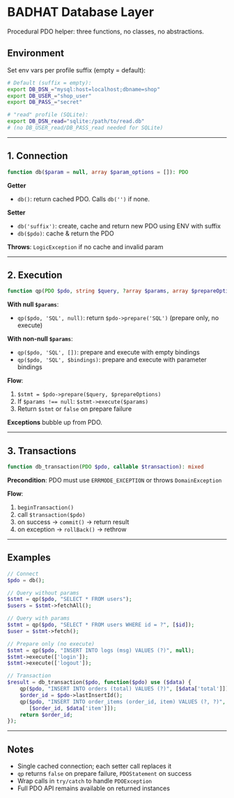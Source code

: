 # BADHAT Database Layer

Procedural PDO helper: three functions, no classes, no abstractions.

## Environment

Set env vars per profile suffix (empty = default):

```bash
# Default (suffix = empty):
export DB_DSN_="mysql:host=localhost;dbname=shop"
export DB_USER_="shop_user"
export DB_PASS_="secret"

# "read" profile (SQLite):
export DB_DSN_read="sqlite:/path/to/read.db"
# (no DB_USER_read/DB_PASS_read needed for SQLite)
```

---

## 1. Connection

```php
function db($param = null, array $param_options = []): PDO
```

**Getter**
* `db()`: return cached PDO. Calls `db('')` if none.

**Setter**
* `db('suffix')`: create, cache and return new PDO using ENV with suffix
* `db($pdo)`: cache & return the PDO

**Throws**: `LogicException` if no cache and invalid param

---

## 2. Execution

```php
function qp(PDO $pdo, string $query, ?array $params, array $prepareOptions = []): PDOStatement|false
```

**With null `$params`**:
* `qp($pdo, 'SQL', null)`: return `$pdo->prepare('SQL')` (prepare only, no execute)

**With non-null `$params`**:
* `qp($pdo, 'SQL', [])`: prepare and execute with empty bindings
* `qp($pdo, 'SQL', $bindings)`: prepare and execute with parameter bindings

**Flow**:
1. `$stmt = $pdo->prepare($query, $prepareOptions)`
2. If `$params !== null`: `$stmt->execute($params)`
3. Return `$stmt` or `false` on prepare failure

**Exceptions** bubble up from PDO.

---

## 3. Transactions

```php
function db_transaction(PDO $pdo, callable $transaction): mixed
```

**Precondition**: PDO must use `ERRMODE_EXCEPTION` or throws `DomainException`

**Flow**:
1. `beginTransaction()`
2. call `$transaction($pdo)`
3. on success → `commit()` → return result
4. on exception → `rollBack()` → rethrow

---

## Examples

```php
// Connect
$pdo = db();

// Query without params
$stmt = qp($pdo, "SELECT * FROM users");
$users = $stmt->fetchAll();

// Query with params
$stmt = qp($pdo, "SELECT * FROM users WHERE id = ?", [$id]);
$user = $stmt->fetch();

// Prepare only (no execute)
$stmt = qp($pdo, "INSERT INTO logs (msg) VALUES (?)", null);
$stmt->execute(['login']);
$stmt->execute(['logout']);

// Transaction
$result = db_transaction($pdo, function($pdo) use ($data) {
    qp($pdo, "INSERT INTO orders (total) VALUES (?)", [$data['total']]);
    $order_id = $pdo->lastInsertId();
    qp($pdo, "INSERT INTO order_items (order_id, item) VALUES (?, ?)", 
       [$order_id, $data['item']]);
    return $order_id;
});
```

---

## Notes

* Single cached connection; each setter call replaces it
* `qp` returns `false` on prepare failure, `PDOStatement` on success
* Wrap calls in `try/catch` to handle `PDOException`
* Full PDO API remains available on returned instances